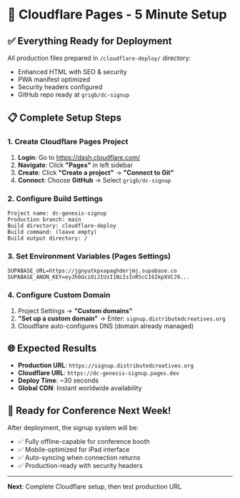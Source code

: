 # 🚀 Cloudflare Pages - 5 Minute Setup

## ✅ Everything Ready for Deployment
All production files prepared in `/cloudflare-deploy/` directory:
- Enhanced HTML with SEO & security
- PWA manifest optimized 
- Security headers configured
- GitHub repo ready at `grigb/dc-signup`

## 📋 Complete Setup Steps

### 1. Create Cloudflare Pages Project
1. **Login**: Go to https://dash.cloudflare.com/
2. **Navigate**: Click **"Pages"** in left sidebar
3. **Create**: Click **"Create a project"** → **"Connect to Git"**
4. **Connect**: Choose **GitHub** → Select `grigb/dc-signup`

### 2. Configure Build Settings
```
Project name: dc-genesis-signup
Production branch: main
Build directory: cloudflare-deploy
Build command: (leave empty)
Build output directory: /
```

### 3. Set Environment Variables (Pages Settings)
```
SUPABASE_URL=https://jgnyutkpxapaghderjmj.supabase.co
SUPABASE_ANON_KEY=eyJhbGciOiJIUzI1NiIsInR5cCI6IkpXVCJ9...
```

### 4. Configure Custom Domain
1. Project Settings → **"Custom domains"**
2. **"Set up a custom domain"** → Enter: `signup.distributedcreatives.org`
3. Cloudflare auto-configures DNS (domain already managed)

## 🌐 Expected Results
- **Production URL**: `https://signup.distributedcreatives.org`
- **Cloudflare URL**: `https://dc-genesis-signup.pages.dev`
- **Deploy Time**: ~30 seconds
- **Global CDN**: Instant worldwide availability

## 🎯 Ready for Conference Next Week!
After deployment, the signup system will be:
- ✅ Fully offline-capable for conference booth
- ✅ Mobile-optimized for iPad interface
- ✅ Auto-syncing when connection returns
- ✅ Production-ready with security headers

---
**Next**: Complete Cloudflare setup, then test production URL